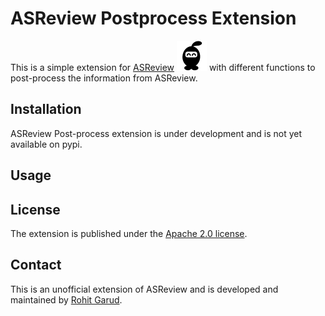 # ASReview Postprocess Extension
This is a simple extension for [ASReview](https://github.com/asreview) ![logo](https://raw.githubusercontent.com/asreview/asreview-artwork/e2e6e5ea58a22077b116b9c3d2a15bc3fea585c7/SVGicons/IconELAS/ELASeyes24px24px.svg "ASReview") with different functions to post-process the information from ASReview.

## Installation
ASReview Post-process extension is under development and is not yet available on pypi.

## Usage


## License
The extension is published under the [Apache 2.0 license](https://github.com/rohitgarud/asreview-postprocess/blob/main/LICENSE).

## Contact
This is an unofficial extension of ASReview and is developed and maintained by [Rohit Garud](https://github.com/rohitgarud). 

